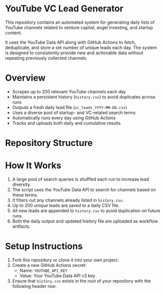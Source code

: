 # YouTube VC Lead Generator

This repository contains an automated system for generating daily lists of YouTube channels related to venture capital, angel investing, and startup content.

It uses the YouTube Data API along with GitHub Actions to fetch, deduplicate, and store a set number of unique leads each day. The system is designed to consistently provide new and actionable data without repeating previously collected channels.



# Overview

- Scrapes up to 200 relevant YouTube channels each day
- Maintains a persistent history (`history.csv`) to avoid duplicates across runs
- Outputs a fresh daily lead file (`vc_leads_YYYY-MM-DD.csv`)
- Uses a diverse pool of startup- and VC-related search terms
- Automatically runs every day using GitHub Actions
- Tracks and uploads both daily and cumulative results



# Repository Structure



# How It Works

1. A large pool of search queries is shuffled each run to increase lead diversity.
2. The script uses the YouTube Data API to search for channels based on these terms.
3. It filters out any channels already listed in `history.csv`.
4. Up to 200 unique leads are saved to a daily CSV file.
5. All new leads are appended to `history.csv` to avoid duplication on future runs.
6. Both the daily output and updated history file are uploaded as workflow artifacts.



# Setup Instructions

1. Fork this repository or clone it into your own project.
2. Create a new GitHub Actions secret:
   - Name: `YOUTUBE_API_KEY`
   - Value: Your YouTube Data API v3 key
3. Ensure that `history.csv` exists in the root of your repository with the following header row:
